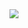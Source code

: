<img align="center" src="https://i.kym-cdn.com/entries/icons/facebook/000/028/775/Screen_Shot_2019-03-06_at_4.32.48_PM.jpg">
